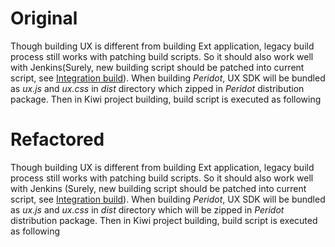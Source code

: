 # Original

Though building UX is different from building Ext application, legacy build process still works with patching build scripts. 
So it should also work well with Jenkins(Surely, new building script should be patched into current script, see [Integration build]()). 
When building *Peridot*, UX SDK will be bundled as *ux.js* and *ux.css* in *dist* directory which zipped in *Peridot* distribution package. 
Then in Kiwi project building, build script is executed as following 

# Refactored

Though building UX is different from building Ext application, legacy build process still works with patching build scripts. 
So it should also work well with Jenkins (Surely, new building script should be patched into current script, see [Integration build]()). 
When building *Peridot*, UX SDK will be bundled as *ux.js* and *ux.css* in *dist* directory which will be zipped in *Peridot* distribution package. 
Then in Kiwi project building, build script is executed as following 

